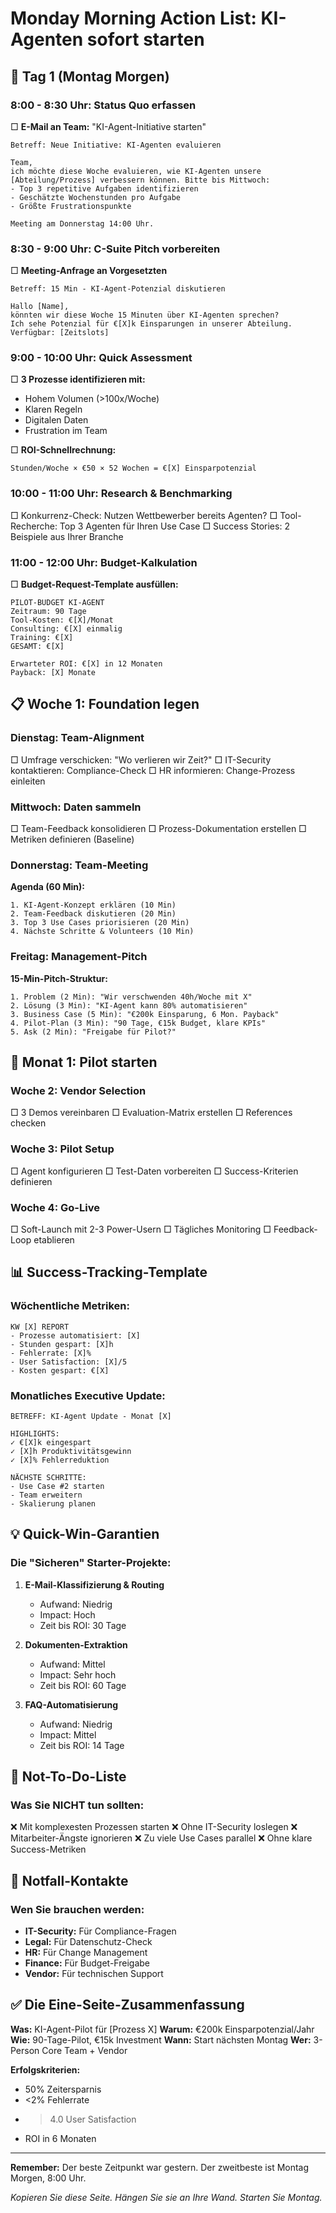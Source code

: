 # Monday Morning Action List: KI-Agenten sofort starten

## 📅 Tag 1 (Montag Morgen)

### 8:00 - 8:30 Uhr: Status Quo erfassen
□ **E-Mail an Team:** "KI-Agent-Initiative starten"
```
Betreff: Neue Initiative: KI-Agenten evaluieren

Team,
ich möchte diese Woche evaluieren, wie KI-Agenten unsere 
[Abteilung/Prozess] verbessern können. Bitte bis Mittwoch:
- Top 3 repetitive Aufgaben identifizieren
- Geschätzte Wochenstunden pro Aufgabe
- Größte Frustrationspunkte

Meeting am Donnerstag 14:00 Uhr.
```

### 8:30 - 9:00 Uhr: C-Suite Pitch vorbereiten
□ **Meeting-Anfrage an Vorgesetzten**
```
Betreff: 15 Min - KI-Agent-Potenzial diskutieren

Hallo [Name],
könnten wir diese Woche 15 Minuten über KI-Agenten sprechen?
Ich sehe Potenzial für €[X]k Einsparungen in unserer Abteilung.
Verfügbar: [Zeitslots]
```

### 9:00 - 10:00 Uhr: Quick Assessment
□ **3 Prozesse identifizieren mit:**
- Hohem Volumen (>100x/Woche)
- Klaren Regeln
- Digitalen Daten
- Frustration im Team

□ **ROI-Schnellrechnung:**
```
Stunden/Woche × €50 × 52 Wochen = €[X] Einsparpotenzial
```

### 10:00 - 11:00 Uhr: Research & Benchmarking
□ Konkurrenz-Check: Nutzen Wettbewerber bereits Agenten?
□ Tool-Recherche: Top 3 Agenten für Ihren Use Case
□ Success Stories: 2 Beispiele aus Ihrer Branche

### 11:00 - 12:00 Uhr: Budget-Kalkulation
□ **Budget-Request-Template ausfüllen:**
```
PILOT-BUDGET KI-AGENT
Zeitraum: 90 Tage
Tool-Kosten: €[X]/Monat
Consulting: €[X] einmalig
Training: €[X]
GESAMT: €[X]

Erwarteter ROI: €[X] in 12 Monaten
Payback: [X] Monate
```

## 📋 Woche 1: Foundation legen

### Dienstag: Team-Alignment
□ Umfrage verschicken: "Wo verlieren wir Zeit?"
□ IT-Security kontaktieren: Compliance-Check
□ HR informieren: Change-Prozess einleiten

### Mittwoch: Daten sammeln
□ Team-Feedback konsolidieren
□ Prozess-Dokumentation erstellen
□ Metriken definieren (Baseline)

### Donnerstag: Team-Meeting
**Agenda (60 Min):**
```
1. KI-Agent-Konzept erklären (10 Min)
2. Team-Feedback diskutieren (20 Min)
3. Top 3 Use Cases priorisieren (20 Min)
4. Nächste Schritte & Volunteers (10 Min)
```

### Freitag: Management-Pitch
**15-Min-Pitch-Struktur:**
```
1. Problem (2 Min): "Wir verschwenden 40h/Woche mit X"
2. Lösung (3 Min): "KI-Agent kann 80% automatisieren"
3. Business Case (5 Min): "€200k Einsparung, 6 Mon. Payback"
4. Pilot-Plan (3 Min): "90 Tage, €15k Budget, klare KPIs"
5. Ask (2 Min): "Freigabe für Pilot?"
```

## 🚀 Monat 1: Pilot starten

### Woche 2: Vendor Selection
□ 3 Demos vereinbaren
□ Evaluation-Matrix erstellen
□ References checken

### Woche 3: Pilot Setup
□ Agent konfigurieren
□ Test-Daten vorbereiten
□ Success-Kriterien definieren

### Woche 4: Go-Live
□ Soft-Launch mit 2-3 Power-Usern
□ Tägliches Monitoring
□ Feedback-Loop etablieren

## 📊 Success-Tracking-Template

### Wöchentliche Metriken:
```
KW [X] REPORT
- Prozesse automatisiert: [X]
- Stunden gespart: [X]h
- Fehlerrate: [X]%
- User Satisfaction: [X]/5
- Kosten gespart: €[X]
```

### Monatliches Executive Update:
```
BETREFF: KI-Agent Update - Monat [X]

HIGHLIGHTS:
✓ €[X]k eingespart
✓ [X]h Produktivitätsgewinn
✓ [X]% Fehlerreduktion

NÄCHSTE SCHRITTE:
- Use Case #2 starten
- Team erweitern
- Skalierung planen
```

## 💡 Quick-Win-Garantien

### Die "Sicheren" Starter-Projekte:
1. **E-Mail-Klassifizierung & Routing**
   - Aufwand: Niedrig
   - Impact: Hoch
   - Zeit bis ROI: 30 Tage

2. **Dokumenten-Extraktion**
   - Aufwand: Mittel
   - Impact: Sehr hoch
   - Zeit bis ROI: 60 Tage

3. **FAQ-Automatisierung**
   - Aufwand: Niedrig
   - Impact: Mittel
   - Zeit bis ROI: 14 Tage

## 🛑 Not-To-Do-Liste

### Was Sie NICHT tun sollten:
❌ Mit komplexesten Prozessen starten
❌ Ohne IT-Security loslegen
❌ Mitarbeiter-Ängste ignorieren
❌ Zu viele Use Cases parallel
❌ Ohne klare Success-Metriken

## 📱 Notfall-Kontakte

### Wen Sie brauchen werden:
- **IT-Security:** Für Compliance-Fragen
- **Legal:** Für Datenschutz-Check
- **HR:** Für Change Management
- **Finance:** Für Budget-Freigabe
- **Vendor:** Für technischen Support

## ✅ Die Eine-Seite-Zusammenfassung

**Was:** KI-Agent-Pilot für [Prozess X]
**Warum:** €200k Einsparpotenzial/Jahr
**Wie:** 90-Tage-Pilot, €15k Investment
**Wann:** Start nächsten Montag
**Wer:** 3-Person Core Team + Vendor

**Erfolgskriterien:**
- 50% Zeitersparnis
- <2% Fehlerrate
- >4.0 User Satisfaction
- ROI in 6 Monaten

---

**Remember:** Der beste Zeitpunkt war gestern. Der zweitbeste ist Montag Morgen, 8:00 Uhr.

*Kopieren Sie diese Seite. Hängen Sie sie an Ihre Wand. Starten Sie Montag.*